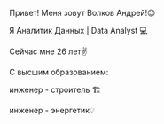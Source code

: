Привет! Меня зовут Волков Андрей!😊

Я Аналитик Данных | Data Analyst 💻

Сейчас мне 26 лет✌

С высшим образованием:

инженер - строитель 🏗 

инженер - энергетик💡



